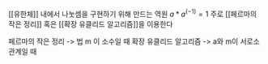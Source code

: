 [[유한체]] 내에서 나눗셈을 구현하기 위해 만드는 역원
$a * a^(-1) = 1$
주로 [[페르마의 작은 정리]] 혹은 [[확장 유클리드 알고리즘]]을 이용한다

페르마의 작은 정리 -> 법 m 이 소수일 때
확장 유클리드 알고리즘 -> a와 m이 서로소 관계일 때